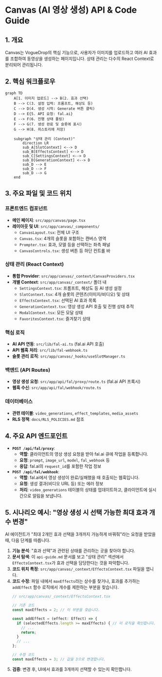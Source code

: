 # Canvas (AI 영상 생성) API & Code Guide

## 1. 개요
Canvas는 VogueDrop의 핵심 기능으로, 사용자가 이미지를 업로드하고 여러 AI 효과를 조합하여 동영상을 생성하는 페이지입니다. 상태 관리는 다수의 React Context로 분리되어 관리됩니다.

## 2. 핵심 워크플로우
```mermaid
graph TD
    A[1. 이미지 업로드] --> B(2. 효과 선택)
    B --> C(3. 설정 입력: 프롬프트, 해상도 등)
    C --> D(4. 생성 시작: Generate 버튼 클릭)
    D --> E{5. API 요청: fal.ai}
    E --> F(6. 진행 상태 폴링)
    F --> G(7. 생성 완료 및 슬롯에 표시)
    G --> H(8. 히스토리에 저장)

    subgraph "상태 관리 (Context)"
        direction LR
        sub_A[SlotContext] <--> D
        sub_B[EffectsContext] <--> D
        sub_C[SettingsContext] <--> D
        sub_D[GenerationContext] <--> D
        sub_D --> E
        sub_D --> F
        sub_D --> G
    end
```

## 3. 주요 파일 및 코드 위치

### 프론트엔드 컴포넌트
- **메인 페이지**: `src/app/canvas/page.tsx`
- **레이아웃 및 UI**: `src/app/canvas/_components/`
  - `CanvasLayout.tsx`: 전체 UI 구조
  - `Canvas.tsx`: 4개의 슬롯을 포함하는 캔버스 영역
  - `Prompter.tsx`: 효과, 모델 등을 선택하는 좌측 패널
  - `CanvasControls.tsx`: 생성 버튼 등 하단 컨트롤 바

### 상태 관리 (React Context)
- **통합 Provider**: `src/app/canvas/_context/CanvasProviders.tsx`
- **개별 Context**: `src/app/canvas/_context/` 폴더 내
  - `SettingsContext.tsx`: 프롬프트, 해상도 등 AI 생성 설정
  - `SlotContext.tsx`: 4개 슬롯의 콘텐츠(이미지/비디오) 및 상태
  - `EffectsContext.tsx`: 선택된 AI 효과 목록
  - `GenerationContext.tsx`: 영상 생성 API 호출 및 진행 상태 추적
  - `ModalContext.tsx`: 모든 모달 상태
  - `FavoritesContext.tsx`: 즐겨찾기 상태

### 핵심 로직
- **AI API 연동**: `src/lib/fal-ai.ts` (fal.ai API 호출)
- **API 웹훅 처리**: `src/lib/fal-webhook.ts`
- **슬롯 관리 로직**: `src/app/canvas/_hooks/useSlotManager.ts`

### 백엔드 (API Routes)
- **영상 생성 요청**: `src/app/api/fal/proxy/route.ts` (fal.ai API 프록시)
- **웹훅 수신**: `src/app/api/fal/webhook/route.ts`

### 데이터베이스
- **관련 테이블**: `video_generations`, `effect_templates`, `media_assets`
- **RLS 정책**: `docs/RLS_POLICIES.md` 참조

## 4. 주요 API 엔드포인트

- **`POST /api/fal/proxy`**:
  - **역할**: 클라이언트의 영상 생성 요청을 받아 fal.ai 큐에 작업을 등록합니다.
  - **요청**: `prompt`, `image_url`, `model`, `fal_webhook` 등
  - **응답**: fal.ai의 `request_id`를 포함한 작업 정보
- **`POST /api/fal/webhook`**:
  - **역할**: fal.ai에서 영상 생성이 완료/실패했을 때 호출되는 웹훅입니다.
  - **요청**: 생성 결과(비디오 URL 등) 또는 에러 정보
  - **처리**: `video_generations` 테이블의 상태를 업데이트하고, 클라이언트에 실시간으로 알림을 보냅니다.

## 5. 시나리오 예시: "영상 생성 시 선택 가능한 최대 효과 개수 변경"
AI 에이전트가 "최대 2개인 효과 선택을 3개까지 가능하게 바꿔줘"라는 요청을 받았을 때, 다음 단계를 따릅니다.

1.  **기능 분석**: "효과 선택"과 관련된 상태를 관리하는 곳을 찾아야 합니다.
2.  **문서 탐색**: 이 `api-guide.md` 문서를 보고 "상태 관리" 섹션에서 `EffectsContext.tsx`가 효과 선택을 담당한다는 것을 파악합니다.
3.  **코드 위치 특정**: `src/app/canvas/_context/EffectsContext.tsx` 파일을 엽니다.
4.  **코드 수정**: 파일 내에서 `maxEffects`라는 상수를 찾거나, 효과를 추가하는 `addEffect` 함수 로직에서 개수를 제한하는 부분을 찾습니다.
    ```typescript
    // src/app/canvas/_context/EffectsContext.tsx

    // 기존 코드
    const maxEffects = 2; // 이 부분을 찾습니다.

    const addEffect = (effect: Effect) => {
      if (selectedEffects.length >= maxEffects) { // 이 로직을 확인합니다.
        // ...
        return;
      }
      // ...
    };

    // 수정 코드
    const maxEffects = 3; // 값을 3으로 변경합니다.
    ```
5.  **검증**: 변경 후, UI에서 효과를 3개까지 선택할 수 있는지 확인합니다.

